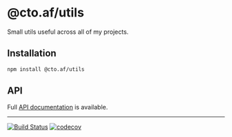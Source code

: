 # @cto.af/utils

Small utils useful across all of my projects.

## Installation

```sh
npm install @cto.af/utils
```

## API

Full [API documentation](http://cto-af.github.io/utils/) is available.

---
[![Build Status](https://github.com/cto-af/utils/workflows/Tests/badge.svg)](https://github.com/cto-af/utils/actions?query=workflow%3ATests)
[![codecov](https://codecov.io/gh/cto-af/utils/branch/main/graph/badge.svg?token=N7B7YLIDM4)](https://codecov.io/gh/cto-af/utils)
